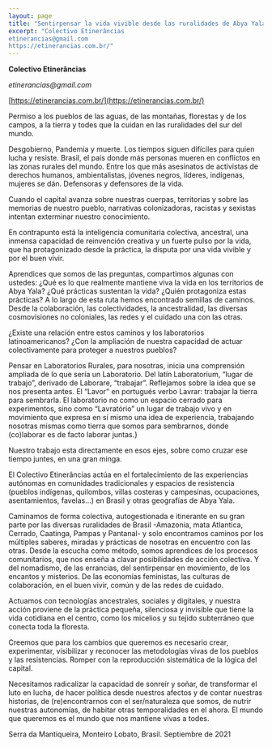 ```yaml
---
layout: page
title: "Sentirpensar la vida vivible desde las ruralidades de Abya Yala"
excerpt: "Colectivo Etinerâncias
etinerancias@gmail.com
https://etinerancias.com.br/"
---
```


**Colectivo Etinerâncias**

_etinerancias@gmail.com_

[https://etinerancias.com.br/](https://etinerancias.com.br/)

Permiso a los pueblos de las aguas, de las montañas, florestas y de los campos, a la tierra y todes que la cuidan en las ruralidades del sur del mundo.

Desgobierno, Pandemia y muerte. Los tiempos siguen difíciles para quien lucha y resiste. Brasil, el país donde más personas mueren en conflictos en las zonas rurales del mundo. Entre los que más asesinatos de activistas de derechos humanos, ambientalistas, jóvenes negros, líderes, indígenas, mujeres se dán. Defensoras y defensores de la vida.

Cuando el capital avanza sobre nuestras cuerpas, territorias y sobre las memorias de nuestro pueblo, narrativas colonizadoras, racistas y sexistas intentan exterminar nuestro conocimiento.

En contrapunto está la inteligencia comunitaria colectiva, ancestral, una inmensa capacidad de reinvención creativa y un fuerte pulso por la vida, que ha protagonizado desde la práctica, la disputa por una vida vivible y por el buen vivir.

Aprendices que somos de las preguntas, compartimos algunas con ustedes: ¿Qué es lo que realmente mantiene viva la vida en los territorios de Abya Yala? ¿Qué prácticas sustentan la vida? ¿Quién protagoniza estas prácticas?
A lo largo de esta ruta hemos encontrado semillas de caminos. Desde la colaboración, las colectividades, la ancestralidad, las diversas cosmovisiones no coloniales, las redes y el cuidado una con las otras.

¿Existe una relación entre estos caminos y los laboratorios latinoamericanos? ¿Con la ampliación de nuestra capacidad de actuar colectivamente para proteger a nuestros pueblos?

Pensar en Laboratorios Rurales, para nosotras, inicia una comprensión ampliada de lo que sería un Laboratorio. Del latín Laboratorium, “lugar de trabajo”, derivado de Laborare, “trabajar”. Reflejamos sobre la idea que se nos presenta antes. El “Lavor” en portugués verbo Lavrar: trabajar la tierra para sembrarla. El laboratorio no como un espacio cerrado para experimentos, sino como “Lavratório” un lugar de trabajo vivo y en movimiento que expresa en sí mismo una idea de experiencia, trabajando nosotras mismas como tierra que somos para sembrarnos, donde (co)laborar es de facto laborar juntas.}

Nuestro trabajo esta directamente en esos ejes, sobre como cruzar ese tiempo juntes, en una gran minga.

El Colectivo Etinerâncias actúa en el fortalecimiento de las experiencias autónomas en comunidades tradicionales y espacios de resistencia (pueblos indígenas, quilombos, villas costeras y campesinas, ocupaciones, asentamientos, favelas...) en Brasil y otras geografías de Abya Yala.

Caminamos de forma colectiva, autogestionada e itinerante en su gran parte por las diversas ruralidades de Brasil -Amazonia, mata Atlantica, Cerrado, Caatinga, Pampas y Pantanal- y solo encontramos caminos por los múltiples saberes, miradas y prácticas de nosotras en encuentro con las otras. Desde la escucha como método, somos aprendices de los procesos comunitarios, que nos enseña a clavar posibilidades de acción colectiva. Y del nomadismo, de las errancias, del sentirpensar en movimiento, de los encantos y misterios. De las economías feministas, las culturas de colaboración, en el buen vivir, común y de las redes de cuidado. 

Actuamos con tecnologías ancestrales, sociales y digitales, y nuestra acción proviene de la práctica pequeña, silenciosa y invisible que tiene la vida cotidiana en el centro, como los micelios y su tejido subterráneo que conecta toda la floresta.

Creemos que para los cambios que queremos es necesario crear, experimentar, visibilizar y reconocer las metodologías vivas de los pueblos y las resistencias. Romper con la reproducción sistemática de la lógica del capital.

Necesitamos radicalizar la capacidad de sonreír y soñar, de transformar el luto en lucha, de hacer política desde nuestros afectos y de contar nuestras historias, de (re)encontrarnos con el ser/naturaleza que somos, de nutrir nuestras autonomías, de habitar otras temporalidades en el ahora. El mundo que queremos es el mundo que nos mantiene vivas a todes. 


Serra da Mantiqueira, Monteiro Lobato, Brasil. 
Septiembre de 2021

